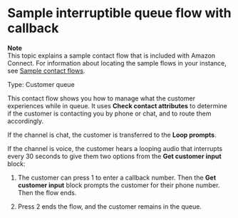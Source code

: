 # Sample interruptible queue flow with callback<a name="sample-interruptible-queue"></a>

**Note**  
This topic explains a sample contact flow that is included with Amazon Connect\. For information about locating the sample flows in your instance, see [Sample contact flows](contact-flow-samples.md)\. 

Type: Customer queue

This contact flow shows you how to manage what the customer experiences while in queue\. It uses **Check contact attributes** to determine if the customer is contacting you by phone or chat, and to route them accordingly\.

If the channel is chat, the customer is transferred to the **Loop prompts**\.

If the channel is voice, the customer hears a looping audio that interrupts every 30 seconds to give them two options from the **Get customer input** block:

1. The customer can press 1 to enter a callback number\. Then the **Get customer input** block prompts the customer for their phone number\. Then the flow ends\. 

1. Press 2 ends the flow, and the customer remains in the queue\.